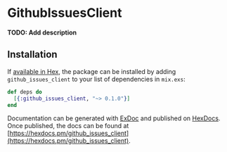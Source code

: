 # GithubIssuesClient

**TODO: Add description**

## Installation

If [available in Hex](https://hex.pm/docs/publish), the package can be installed
by adding `github_issues_client` to your list of dependencies in `mix.exs`:

```elixir
def deps do
  [{:github_issues_client, "~> 0.1.0"}]
end
```

Documentation can be generated with [ExDoc](https://github.com/elixir-lang/ex_doc)
and published on [HexDocs](https://hexdocs.pm). Once published, the docs can
be found at [https://hexdocs.pm/github_issues_client](https://hexdocs.pm/github_issues_client).

